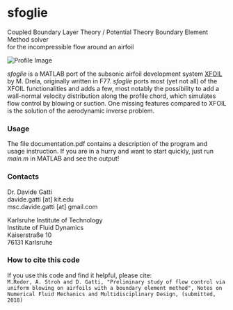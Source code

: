 # sfoglie
Coupled Boundary Layer Theory / Potential Theory Boundary Element Method solver   
for the incompressible flow around an airfoil

![Profile Image](https://github.com/davecats/sfoglie/blob/master/profile_img.png)

*sfoglie* is a MATLAB port of the subsonic airfoil development system [XFOIL](https://web.mit.edu/drela/Public/web/xfoil/) 
by M. Drela, originally written in F77. *sfoglie* ports most (yet not all) of the XFOIL functionalities and adds a few, most
notably the possibility to add a wall-normal velocity distribution along the profile chord, which simulates flow control
by blowing or suction. One missing features compared to XFOIL is the solution of the aerodynamic inverse problem.

### Usage

The file documentation.pdf contains a description of the program and usage instruction. If you are in a hurry and want to start quickly, just run *main.m* in MATLAB and see the output!  

### Contacts

Dr. Davide Gatti  
davide.gatti [at] kit.edu  
msc.davide.gatti [at] gmail.com  

Karlsruhe Institute of Technology  
Institute of Fluid Dynamics  
Kaiserstraße 10  
76131 Karlsruhe  

### How to cite this code

If you use this code and find it helpful, please cite:  
``` M.Reder, A. Stroh and D. Gatti, "Preliminary study of flow control via uniform blowing on airfoils with a boundary element method", Notes on Numerical Fluid Mechanics and Multidisciplinary Design, (submitted, 2018) ```
